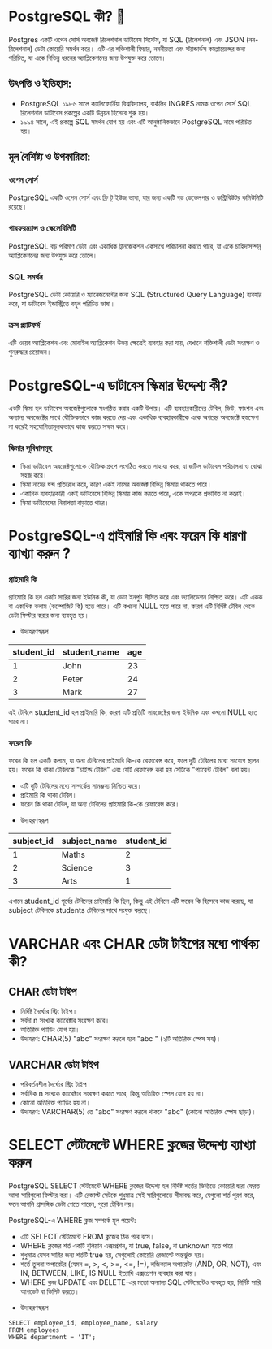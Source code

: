 #  PostgreSQL কী?  :elephant:

Postgres একটি ওপেন সোর্স অবজেক্ট রিলেশনাল ডাটাবেস সিস্টেম, যা SQL (রিলেশনাল) এবং JSON (নন-রিলেশনাল) ডেটা কোয়েরি সমর্থন করে। এটি এর শক্তিশালী ফিচার, নমনীয়তা এবং স্ট্যান্ডার্ডস কমপ্লায়েন্সের জন্য পরিচিত, যা একে বিভিন্ন ধরনের অ্যাপ্লিকেশনের জন্য উপযুক্ত করে তোলে।

## উৎপত্তি ও ইতিহাস:
- PostgreSQL ১৯৮৬ সালে ক্যালিফোর্নিয়া বিশ্ববিদ্যালয়, বার্কলির INGRES নামক ওপেন সোর্স SQL রিলেশনাল ডাটাবেস প্রকল্পের একটি উন্নয়ন হিসেবে শুরু হয়।
- ১৯৯৪ সালে, এই প্রকল্পে SQL সমর্থন যোগ হয় এবং এটি আনুষ্ঠানিকভাবে PostgreSQL নামে পরিচিত হয়।

## মূল বৈশিষ্ট্য ও উপকারিতা:

### ওপেন সোর্স
PostgreSQL একটি ওপেন সোর্স এবং ফ্রি টু ইউজ ভাষা, যার জন্য একটি বড় ডেভেলপার ও কন্ট্রিবিউটর কমিউনিটি রয়েছে।

### পারফরম্যান্স ও স্কেলেবিলিটি
PostgreSQL বড় পরিমাণ ডেটা এবং একাধিক ট্রানজেকশন একসাথে পরিচালনা করতে পারে, যা একে চাহিদাসম্পন্ন অ্যাপ্লিকেশনের জন্য উপযুক্ত করে তোলে।

### SQL সমর্থন
PostgreSQL ডেটা কোয়েরি ও ম্যানেজমেন্টের জন্য SQL (Structured Query Language) ব্যবহার করে, যা ডাটাবেস ইন্ডাস্ট্রিতে বহুল পরিচিত ভাষা।

### ক্রস প্ল্যাটফর্ম
এটি ওয়েব অ্যাপ্লিকেশন এবং মোবাইল অ্যাপ্লিকেশন উভয় ক্ষেত্রেই ব্যবহার করা যায়, যেখানে শক্তিশালী ডেটা সংরক্ষণ ও পুনরুদ্ধার প্রয়োজন।

# PostgreSQL-এ ডাটাবেস স্কিমার উদ্দেশ্য কী?

একটি স্কিমা হল ডাটাবেস অবজেক্টগুলোকে সংগঠিত করার একটি উপায়। এটি ব্যবহারকারীদের টেবিল, ভিউ, ফাংশন এবং অন্যান্য অবজেক্টের সাথে যৌক্তিকভাবে কাজ করতে দেয় এবং একাধিক ব্যবহারকারীকে একে অপরের অবজেক্টে হস্তক্ষেপ না করেই সহযোগিতামূলকভাবে কাজ করতে সক্ষম করে।

### স্কিমার সুবিধাসমূহ

- স্কিমা ডাটাবেস অবজেক্টগুলোকে যৌক্তিক গ্রুপে সংগঠিত করতে সাহায্য করে, যা জটিল ডাটাবেস পরিচালনা ও বোঝা সহজ করে।
- স্কিমা নামের দ্বন্দ্ব প্রতিরোধ করে, কারণ একই নামের অবজেক্ট বিভিন্ন স্কিমায় থাকতে পারে।
- একাধিক ব্যবহারকারী একই ডাটাবেসে বিভিন্ন স্কিমায় কাজ করতে পারে, একে অপরকে প্রভাবিত না করেই।
- স্কিমা ডাটাবেসের নিরাপত্তা বাড়াতে পারে।

# PostgreSQL-এ প্রাইমারি কি এবং ফরেন কি ধারণা ব্যাখ্যা করুন ?

### প্রাইমারি কি

প্রাইমারি কি হল একটি সারির জন্য ইউনিক কী, যা ডেটা ইনপুট সীমিত করে এবং ভ্যালিডেশন নিশ্চিত করে। এটি একক বা একাধিক কলাম (কম্পোজিট কি) হতে পারে।
এটি কখনো NULL হতে পারে না, কারণ এটি নির্দিষ্ট টেবিল থেকে ডেটা ফিল্টার করার জন্য ব্যবহৃত হয়।

* উদাহরণস্বরূপ

| student_id | student_name | age |
|------------|--------------|-----|
| 1          | John         | 23  |
| 2          | Peter        | 24  |
| 3          | Mark         | 27  |

এই টেবিলে student_id হল প্রাইমারি কি, কারণ এটি প্রতিটি সাবজেক্টের জন্য ইউনিক এবং কখনো NULL হতে পারে না।

### ফরেন কি

ফরেন কি হল একটি কলাম, যা অন্য টেবিলের প্রাইমারি কি-কে রেফারেন্স করে, ফলে দুটি টেবিলের মধ্যে সংযোগ স্থাপন হয়। ফরেন কি থাকা টেবিলকে "চাইল্ড টেবিল" এবং যেটি রেফারেন্স করা হয় সেটিকে "প্যারেন্ট টেবিল" বলা হয়।

- এটি দুটি টেবিলের মধ্যে সম্পর্কের সামঞ্জস্য নিশ্চিত করে।
- প্রাইমারি কি থাকা টেবিল।
- ফরেন কি থাকা টেবিল, যা অন্য টেবিলের প্রাইমারি কি-কে রেফারেন্স করে।

* উদাহরণস্বরূপ

| subject_id | subject_name | student_id |
|------------|--------------|-------------|
| 1          | Maths        | 2           |
| 2          | Science      | 3           |
| 3          | Arts         | 1           |

এখানে student_id পূর্বের টেবিলের প্রাইমারি কি ছিল, কিন্তু এই টেবিলে এটি ফরেন কি হিসেবে কাজ করছে, যা subject টেবিলকে students টেবিলের সাথে সংযুক্ত করছে।

# VARCHAR এবং CHAR ডেটা টাইপের মধ্যে পার্থক্য কী?

## CHAR ডেটা টাইপ

- নির্দিষ্ট দৈর্ঘ্যের স্ট্রিং টাইপ।
- সর্বদা n সংখ্যক ক্যারেক্টার সংরক্ষণ করে।
- অতিরিক্ত প্যাডিং যোগ হয়।
- উদাহরণ: CHAR(5) "abc" সংরক্ষণ করলে হবে "abc  " (২টি অতিরিক্ত স্পেস সহ)।

## VARCHAR ডেটা টাইপ

- পরিবর্তনশীল দৈর্ঘ্যের স্ট্রিং টাইপ।
- সর্বাধিক n সংখ্যক ক্যারেক্টার সংরক্ষণ করতে পারে, কিন্তু অতিরিক্ত স্পেস যোগ হয় না।
- কোনো অতিরিক্ত প্যাডিং হয় না।
- উদাহরণ: VARCHAR(5) তে "abc" সংরক্ষণ করলে থাকবে "abc" (কোনো অতিরিক্ত স্পেস ছাড়া)।

# SELECT স্টেটমেন্টে WHERE ক্লজের উদ্দেশ্য ব্যাখ্যা করুন

PostgreSQL SELECT স্টেটমেন্টে WHERE ক্লজের উদ্দেশ্য হল নির্দিষ্ট শর্তের ভিত্তিতে কোয়েরি দ্বারা ফেরত আসা সারিগুলো ফিল্টার করা। এটি রেজাল্ট সেটকে শুধুমাত্র সেই সারিগুলোতে সীমাবদ্ধ করে, যেগুলো শর্ত পূরণ করে, ফলে আপনি প্রাসঙ্গিক ডেটা পেতে পারেন, পুরো টেবিল নয়।

PostgreSQL-এ WHERE ক্লজ সম্পর্কে মূল পয়েন্ট:

- এটি SELECT স্টেটমেন্টে FROM ক্লজের ঠিক পরে বসে।
- WHERE ক্লজের শর্ত একটি বুলিয়ান এক্সপ্রেশন, যা true, false, বা unknown হতে পারে।
- শুধুমাত্র যেসব সারির জন্য শর্তটি true হয়, সেগুলোই কোয়েরি রেজাল্টে অন্তর্ভুক্ত হয়।
- শর্তে তুলনা অপারেটর (যেমন =, >, <, >=, <=, !=), লজিক্যাল অপারেটর (AND, OR, NOT), এবং IN, BETWEEN, LIKE, IS NULL ইত্যাদি এক্সপ্রেশন ব্যবহার করা যায়।
- WHERE ক্লজ UPDATE এবং DELETE-এর মতো অন্যান্য SQL স্টেটমেন্টেও ব্যবহৃত হয়, নির্দিষ্ট সারি আপডেট বা ডিলিট করতে।

* উদাহরণস্বরূপ

```
SELECT employee_id, employee_name, salary
FROM employees
WHERE department = 'IT';
```